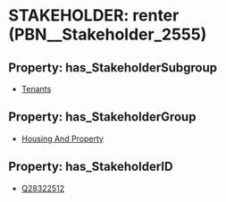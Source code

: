 # STAKEHOLDER: __renter__ (PBN__Stakeholder_2555)

## Property: has_StakeholderSubgroup

* [Tenants](PBN__StakeholderSubgroup_65)

## Property: has_StakeholderGroup

* [Housing And Property](PBN__StakeholderGroup_10)

## Property: has_StakeholderID

* [Q28322512](Q28322512)

